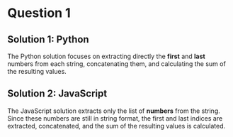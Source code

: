 # Question 1

## Solution 1: Python
The Python solution focuses on extracting directly the **first** and **last** numbers from each string, concatenating them, and calculating the sum of the resulting values.

## Solution 2: JavaScript
The JavaScript solution extracts only the list of **numbers** from the string. Since these numbers are still in string format, the first and last indices are extracted, concatenated, and the sum of the resulting values is calculated.
